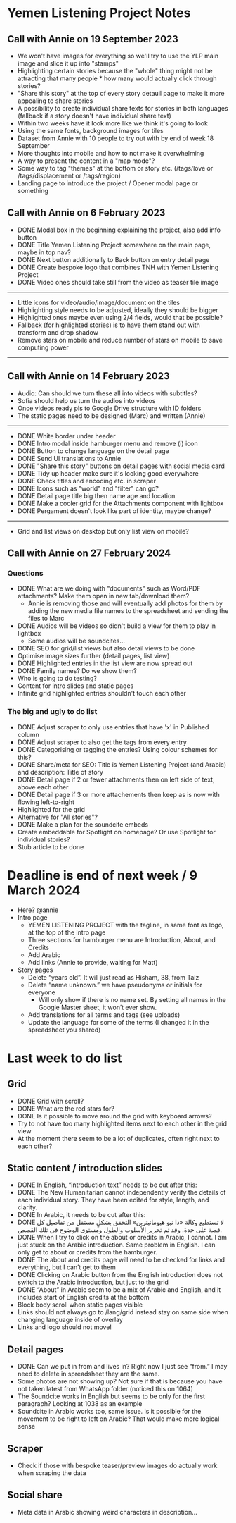 # Yemen Listening Project Notes
## Call with Annie on 19 September 2023

* We won't have images for everything so we'll try to use the YLP main image and slice it up into "stamps"
* Highlighting certain stories because the "whole" thing might not be attracting that many people * how many would actually click through stories?
* "Share this story" at the top of every story detauil page to make it more appealing to share stories
* A possibility to create individual share texts for stories in both languages (fallback if a story doesn't have individual share text)
* Within two weeks have it look more like we think it's going to look
* Using the same fonts, background images for tiles
* Dataset from Annie with 10 people to try out with by end of week 18 September
* More thoughts into mobile and how to not make it overwhelming
* A way to present the content in a "map mode"?
* Some way to tag "themes" at the bottom or story etc. (/tags/love or /tags/displacement or /tags/region)
* Landing page to introduce the project / Opener modal page or something

## Call with Annie on 6 February 2023

* DONE Modal box in the beginning explaining the project, also add info button
* DONE Title Yemen Listening Project somewhere on the main page, maybe in top nav?
* DONE Next button additionally to Back button on entry detail page
* DONE Create bespoke logo that combines TNH with Yemen Listening Project
* DONE Video ones should take still from the video as teaser tile image
---
* Little icons for video/audio/image/document on the tiles
* Highlighting style needs to be adjusted, ideally they should be bigger
* Highlighted ones maybe even using 2/4 fields, would that be possible?
* Fallback (for highlighted stories) is to have them stand out with transform and drop shadow
* Remove stars on mobile and reduce number of stars on mobile to save computing power
---

## Call with Annie on 14 February 2023

* Audio: Can should we turn these all into videos with subtitles?
* Sofia should help us turn the audios into videos
* Once videos ready pls to Google Drive structure with ID folders
* The static pages need to be designed (Marc) and written (Annie)
---
* DONE White border under header
* DONE Intro modal inside hamburger menu and remove (i) icon
* DONE Button to change language on the detail page
* DONE Send UI translations to Annie
* DONE "Share this story" buttons on detail pages with social media card
* DONE Tidy up header make sure it's looking good everywhere
* DONE Check titles and encoding etc. in scraper
* DONE Icons such as "world" and "filter" can go?
* DONE Detail page title big  then name age and location
* DONE Make a cooler grid for the Attachments component with lightbox
* DONE Pergament doesn't look like part of identity, maybe change?
---
* Grid and list views on desktop but only list view on mobile?




## Call with Annie on 27 February 2024

### Questions
* DONE What are we doing with "documents" such as Word/PDF attachments? Make them open in new tab/download them?
  * Annie is removing those and will eventually add photos for them by adding the new media file names to the spreadsheet and sending the files to Marc
* DONE Audios will be videos so didn't build a view for them to play in lightbox
  * Some audios will be soundcites...
* DONE SEO for grid/list views but also detail views to be done
* Optimise image sizes further (detail pages, list view)
* DONE Highlighted entries in the list view are now spread out
* DONE Family names? Do we show them?
* Who is going to do testing?
* Content for intro slides and static pages
* Infinite grid highlighted entries shouldn't touch each other

### The big and ugly to do list
* DONE Adjust scraper to only use entries that have 'x' in Published column
* DONE Adjust scraper to also get the tags from every entry
* DONE Categorising or tagging the entries? Using colour schemes for this?
* DONE Share/meta for SEO: Title is Yemen Listening Project (and Arabic) and description: Title of story
* DONE Detail page if 2 or fewer attachments then on left side of text, above each other
* DONE Detail page if 3 or more attachements then keep as is now with flowing left-to-right
* Highlighted for the grid
* Alternative for "All stories"?
* DONE Make a plan for the soundcite embeds
* Create embeddable for Spotlight on homepage? Or use Spotlight for individual stories?
* Stub article to be done

# Deadline is end of next week / 9 March 2024


* Here? @annie 
* Intro page
    * YEMEN LISTENING PROJECT with the tagline, in same font as logo, at the top of the intro page
    * Three sections for hamburger menu are Introduction, About, and Credits
    * Add Arabic 
    * Add links (Annie to provide, waiting for Matt)
* Story pages
    * Delete “years old”. It will just read as Hisham, 38, from Taiz
    * Delete “name unknown.” we have pseudonyms or initials for everyone 
        * Will only show if there is no name set. By setting all names in the Google Master sheet, it won’t ever show.
    * Add translations for all terms and tags (see uploads) 
    * Update the language for some of the terms (I changed it in the spreadsheet you shared)


# Last week to do list

## Grid

* DONE Grid with scroll?
* DONE What are the red stars for?
* DONE Is it possible to move around the grid with keyboard arrows?
* Try to not have too many highlighted items next to each other in the grid view
* At the moment there seem to be a lot of duplicates, often right next to each other?

## Static content / introduction slides

* DONE In English, “introduction text” needs to be cut after this:
* DONE The New Humanitarian cannot independently verify the details of each individual story. They have been edited for style, length, and clarity.
* DONE In Arabic, it needs to be cut after this:
* DONE لا تستطيع وكالة «ذا نيو هيومانيترين» التحقق بشكلٍ مستقل من تفاصيل كل قصة على حدة، وقد تم تحرير الأسلوب والطول ومستوى الوضوح في تلك القصص.
* DONE When I try to click on the about or credits in Arabic, I cannot. I am just stuck on the Arabic introduction. Same problem in English. I can only get to about or credits from the hamburger.
* DONE The about and credits page will need to be checked for links and everything, but I can’t get to them
* DONE Clicking on Arabic button from the English introduction does not switch to the Arabic introduction, but just to the grid
* DONE “About” in Arabic seem to be a mix of Arabic and English, and it includes start of English credits at the bottom
* Block body scroll when static pages visible
* Links should not always go to /lang/grid instead stay on same side when changing language inside of overlay
* Links and logo should not move!

## Detail pages

* DONE Can we put in from and lives in? Right now I just see “from.” I may need to delete in spreadsheet they are the same.
* Some photos are not showing up? Not sure if that is because you have not taken latest from WhatsApp folder (noticed this on 1064)
* The Soundcite works in English but seems to be only for the first paragraph? Looking at 1038 as an example
* Soundcite in Arabic works too, same issue. is it possible for the movement to be right to left on Arabic? That would make more logical sense

## Scraper

* Check if those with bespoke teaser/preview images do actually work when scraping the data

## Social share

* Meta data in Arabic showing weird characters in description...